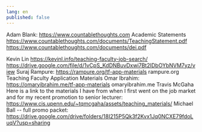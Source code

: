 ```yaml
---
lang: en
published: false
---
```


Adam Blank:
https://www.countablethoughts.com
Academic Statements
https://www.countablethoughts.com/documents/TeachingStatement.pdf
https://www.countablethoughts.com/documents/dei.pdf

Kevin Lin
https://kevinl.info/teaching-faculty-job-search/
https://drive.google.com/file/d/1vCpS_KdDNBuvDxwi7Bt2IDbOYbNVM7yz/view
Suraj Rampure:
https://rampure.org/tf-app-materials
rampure.org
Teaching Faculty Application Materials
Omar Ibrahim: https://omaryibrahim.me/tf-app-materials omaryibrahim.me
Travis McGaha
 Here is a link to the materials I have from when I first went on the job market and for my recent promotion to senior lecturer: https://www.cis.upenn.edu/~tqmcgaha/assets/teaching_materials/
Michael Ball -- full promo packet:
https://drive.google.com/drive/folders/18I215P5Qk3f2Kvx1Jq0NCXE79fdoLuqV?usp=sharing
